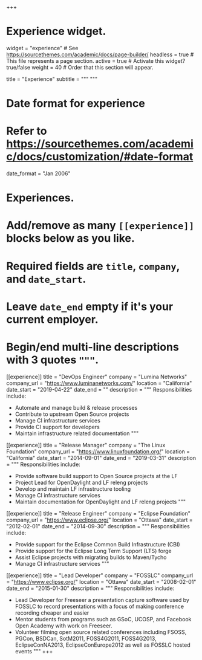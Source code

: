 +++
# Experience widget.
widget = "experience"  # See https://sourcethemes.com/academic/docs/page-builder/
headless = true  # This file represents a page section.
active = true  # Activate this widget? true/false
weight = 40  # Order that this section will appear.

title = "Experience"
subtitle = """
<a href="https://www.linkedin.com/in/thanhha/"
   target="_blank">
   <i class="fab fa-linkedin"></i>
</a>
<a href="https://docs.google.com/document/d/13R5JxDdB-1fz4w_bhpA6BVraD-Sy4eExp6Cz2s5NrUM/edit?usp=sharing"
   target="_blank">
   <i class="ai ai-cv"></i>
</a>
"""

# Date format for experience
#   Refer to https://sourcethemes.com/academic/docs/customization/#date-format
date_format = "Jan 2006"

# Experiences.
#   Add/remove as many `[[experience]]` blocks below as you like.
#   Required fields are `title`, `company`, and `date_start`.
#   Leave `date_end` empty if it's your current employer.
#   Begin/end multi-line descriptions with 3 quotes `"""`.
[[experience]]
  title = "DevOps Engineer"
  company = "Lumina Networks"
  company_url = "https://www.luminanetworks.com/"
  location = "California"
  date_start = "2019-04-22"
  date_end = ""
  description = """
  Responsibilities include:

  * Automate and manage build & release processes
  * Contribute to upstream Open Source projects
  * Manage CI infrastructure services
  * Provide CI support for developers
  * Maintain infrastructure related documentation
  """

[[experience]]
  title = "Release Manager"
  company = "The Linux Foundation"
  company_url = "https://www.linuxfoundation.org/"
  location = "California"
  date_start = "2014-09-01"
  date_end = "2019-03-31"
  description = """
  Responsibilities include:

  * Provide software build support to Open Source projects at the LF
  * Project Lead for OpenDaylight and LF releng projects
  * Develop and maintain LF infrastructure tooling
  * Manage CI infrastructure services
  * Maintain documentation for OpenDaylight and LF releng projects
  """

[[experience]]
  title = "Release Engineer"
  company = "Eclipse Foundation"
  company_url = "https://www.eclipse.org/"
  location = "Ottawa"
  date_start = "2012-02-01"
  date_end = "2014-09-30"
  description = """
  Responsibilities include:

  * Provide support for the Eclipse Common Build Infrastructure (CBI)
  * Provide support for the Eclipse Long Term Support (LTS) forge
  * Assist Eclipse projects with migrating builds to Maven/Tycho
  * Manage CI infrastructure services
  """

[[experience]]
  title = "Lead Developer"
  company = "FOSSLC"
  company_url = "https://www.eclipse.org/"
  location = "Ottawa"
  date_start = "2008-02-01"
  date_end = "2015-01-30"
  description = """
  Responsibilities include:

  * Lead Developer for Freeseer a presentation capture software used by FOSSLC to
    record presentations with a focus of making conference recording cheaper and
    easier
  * Mentor students from programs such as GSoC, UCOSP, and Facebook Open Academy
    with work on Freeseer.
  * Volunteer filming open source related conferences including FSOSS, PGCon,
    BSDCan, SotM2011, FOSS4G2011, FOSS4G2013, EclipseConNA2013,
    EclipseConEurope2012 as well as FOSSLC hosted events
  """
+++
